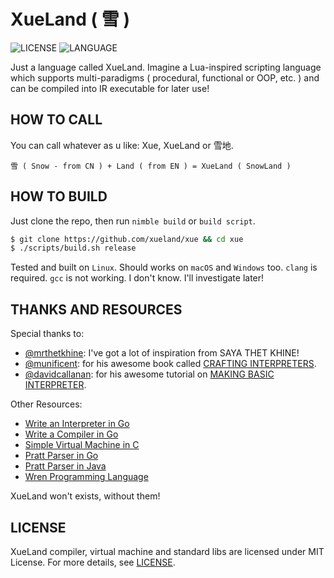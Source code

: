 # XueLand ( 雪 )

![LICENSE](https://img.shields.io/github/license/xueland/xue?color=green&label=LICENSE&style=flat-square)
![LANGUAGE](https://img.shields.io/static/v1?label=LANGUAGE&message=NIM&style=flat-square)

Just a language called XueLand. Imagine a Lua-inspired scripting language which supports multi-paradigms ( procedural, functional or OOP, etc. ) and can be compiled into IR executable for later use!

## HOW TO CALL

You can call whatever as u like: Xue, XueLand or 雪地.

```
雪 ( Snow - from CN ) + Land ( from EN ) = XueLand ( SnowLand )
```

## HOW TO BUILD

Just clone the repo, then run `nimble build` or `build script`.

```bash
$ git clone https://github.com/xueland/xue && cd xue
$ ./scripts/build.sh release
```

Tested and built on `Linux`. Should works on `macOS` and `Windows` too. `clang` is required. `gcc` is not working. I don't know. I'll investigate later!

## THANKS AND RESOURCES

Special thanks to:

- [@mrthetkhine](https://github.com/mrthetkhine): I've got a lot of inspiration from SAYA THET KHINE!
- [@munificent](https://github.com/munificent): for his awesome book called [CRAFTING INTERPRETERS](https://craftinginterpreters.com).
- [@davidcallanan](https://github.com/davidcallanan): for his awesome tutorial on [MAKING BASIC INTERPRETER](https://www.youtube.com/playlist?list=PLZQftyCk7_SdoVexSmwy_tBgs7P0b97yD).

Other Resources:

- [Write an Interpreter in Go](https://interpreterbook.com)
- [Write a Compiler in Go](https://compilerbook.com)
- [Simple Virtual Machine in C](https://felix.engineer/blogs/virtual-machine-in-c)
- [Pratt Parser in Go](https://quasilyte.dev/blog/post/pratt-parsers-go/)
- [Pratt Parser in Java](https://journal.stuffwithstuff.com/2011/03/19/pratt-parsers-expression-parsing-made-easy)
- [Wren Programming Language](https://wren.io)

XueLand won't exists, without them!

## LICENSE

XueLand compiler, virtual machine and standard libs are licensed under MIT License. For more details, see [LICENSE](LICENSE).
